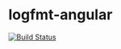 # logfmt-angular
[![Build Status](https://travis-ci.org/jmataya/logfmt-angular.svg?branch=master)](https://travis-ci.org/jmataya/logfmt-angular)
